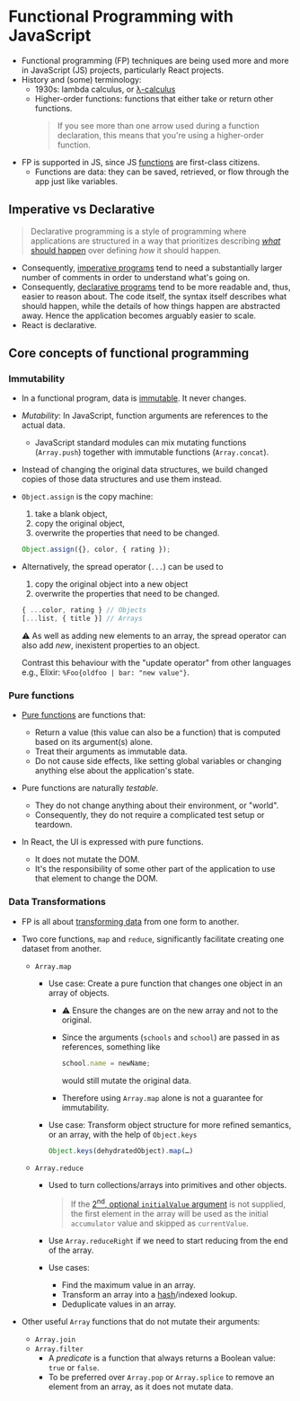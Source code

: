 # Functional Programming with JavaScript

- Functional programming (FP) techniques are being used more and more in JavaScript (JS) projects, particularly React projects.
- History and (some) terminology:
  - 1930s: lambda calculus, or [λ-calculus]
  - Higher-order functions: functions that either take or return other functions.
    > If you see more than one arrow used during a function declaration, this means that you're using a higher-order function.
- FP is supported in JS, since JS [functions] are first-class citizens.
  - Functions are data: they can be saved, retrieved, or flow through the app just like variables.

## Imperative vs Declarative

> Declarative programming is a style of programming where applications are structured in a way that prioritizes describing [_what_ should happen] over defining _how_ it should happen.

- Consequently, [imperative programs] tend to need a substantially larger number of comments in order to understand what's going on.
- Consequently, [declarative programs] tend to be more readable and, thus, easier to reason about. The code itself, the syntax itself describes what should happen, while the details of how things happen are abstracted away. Hence the application becomes arguably easier to scale.
- React is declarative.

## Core concepts of functional programming

### Immutability

- In a functional program, data is [immutable]. It never changes.
- _Mutability_: In JavaScript, function arguments are references to the actual data.
  - JavaScript standard modules can mix mutating functions (`Array.push`) together with immutable functions (`Array.concat`).
- Instead of changing the original data structures, we build changed copies of those data structures and use them instead.

- `Object.assign` is the copy machine:

  1. take a blank object,
  2. copy the original object,
  3. overwrite the properties that need to be changed.

  ```js
  Object.assign({}, color, { rating });
  ```

- Alternatively, the spread operator (`...`) can be used to

  1. copy the original object into a new object
  2. overwrite the properties that need to be changed.

  ```js
  { ...color, rating } // Objects
  [...list, { title }] // Arrays
  ```

  ⚠️ As well as adding new elements to an array, the spread operator can also add _new_, inexistent properties to an object.

  Contrast this behaviour with the "update operator" from other languages e.g., Elixir: `%Foo{oldfoo | bar: "new value"}`.

### Pure functions

- [Pure functions] are functions that:

  - Return a value (this value can also be a function) that is computed based on its argument(s) alone.
  - Treat their arguments as immutable data.
  - Do not cause side effects, like setting global variables or changing anything else about the application's state.

- Pure functions are naturally _testable_.

  - They do not change anything about their environment, or "world".
  - Consequently, they do not require a complicated test setup or teardown.

- In React, the UI is expressed with pure functions.

  - It does not mutate the DOM.
  - It's the responsibility of some other part of the application to use that element to change the DOM.

### Data Transformations

- FP is all about [transforming data] from one form to another.
- Two core functions, `map` and `reduce`, significantly facilitate creating one dataset from another.

  - `Array.map`

    - Use case: Create a pure function that changes one object in an array of objects.

      - ⚠️ Ensure the changes are on the new array and not to the original.
      - Since the arguments (`schools` and `school`) are passed in as references, something like

        ```js
        school.name = newName;
        ```

        would still mutate the original data.

      - Therefore using `Array.map` alone is not a guarantee for immutability.

    - Use case: Transform object structure for more refined semantics, or an array, with the help of `Object.keys`

      ```js
      Object.keys(dehydratedObject).map(…)
      ```

  - `Array.reduce`

    - Used to turn collections/arrays into primitives and other objects.
      > If the [2<sup>nd</sup>, optional `initialValue` argument][reduce initial value] is not supplied, the first element in the array will be used as the initial `accumulator` value and skipped as `currentValue`.
    - Use `Array.reduceRight` if we need to start reducing from the end of the array.

    - Use cases:
      - Find the maximum value in an array.
      - Transform an array into a [hash]/indexed lookup.
      - Deduplicate values in an array.

- Other useful `Array` functions that do not mutate their arguments:
  - `Array.join`
  - `Array.filter`
    - A _predicate_ is a function that always returns a Boolean value: `true` or `false`.
    - To be preferred over `Array.pop` or `Array.splice` to remove an element from an array, as it does not mutate data.

[_what_ should happen]: http://wiki.c2.com/?DeclarativeProgramming
[declarative programs]: declarative.js
[functions]: functions.js
[hash]: https://en.wikipedia.org/wiki/Hash_function
[immutable]: immutable.js
[imperative programs]: imperative.js
[pure functions]: pure_functions.js
[reduce initial value]: https://developer.mozilla.org/en-US/docs/Web/JavaScript/Reference/Global_Objects/Array/Reduce#parameters
[transforming data]: data_transformations.js
[λ-calculus]: https://turing100.acm.org/lambda_calculus_timeline.pdf
